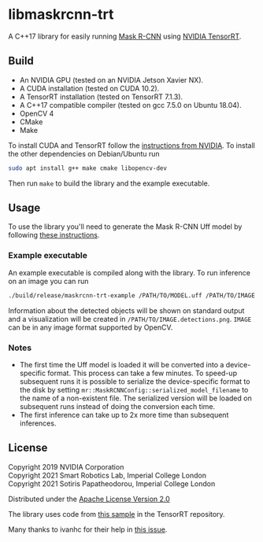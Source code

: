 # libmaskrcnn-trt

A C++17 library for easily running
[Mask R-CNN](https://arxiv.org/abs/1703.06870v3) using
[NVIDIA TensorRT](https://developer.nvidia.com/tensorrt).



## Build

- An NVIDIA GPU (tested on an NVIDIA Jetson Xavier NX).
- A CUDA installation (tested on CUDA 10.2).
- A TensorRT installation (tested on TensorRT 7.1.3).
- A C++17 compatible compiler (tested on gcc 7.5.0 on Ubuntu 18.04).
- OpenCV 4
- CMake
- Make

To install CUDA and TensorRT follow the
[instructions from NVIDIA](https://docs.nvidia.com/deeplearning/tensorrt/install-guide/index.html).
To install the other dependencies on Debian/Ubuntu run

``` sh
sudo apt install g++ make cmake libopencv-dev
```

Then run `make` to build the library and the example executable.



## Usage

To use the library you'll need to generate the Mask R-CNN Uff model by following
[these instructions](https://github.com/NVIDIA/TensorRT/tree/master/samples/opensource/sampleUffMaskRCNN#generating-uff-model).

### Example executable

An example executable is compiled along with the library. To run inference on an
image you can run

``` sh
./build/release/maskrcnn-trt-example /PATH/TO/MODEL.uff /PATH/TO/IMAGE
```

Information about the detected objects will be shown on standard output and a
visualization will be created in `/PATH/TO/IMAGE.detections.png`. `IMAGE` can
be in any image format supported by OpenCV.

### Notes

- The first time the Uff model is loaded it will be converted into a
  device-specific format. This process can take a few minutes. To speed-up
  subsequent runs it is possible to serialize the device-specific format to the
  disk by setting `mr::MaskRCNNConfig::serialized_model_filename` to the name of
  a non-existent file. The serialized version will be loaded on subsequent runs
  instead of doing the conversion each time.
- The first inference can take up to 2x more time than subsequent inferences.
 


## License

Copyright 2019 NVIDIA Corporation<br>
Copyright 2021 Smart Robotics Lab, Imperial College London<br>
Copyright 2021 Sotiris Papatheodorou, Imperial College London<br>

Distributed under the [Apache License Version 2.0](LICENSES/Apache-2.0.txt)

The library uses code from
[this sample](https://github.com/NVIDIA/TensorRT/tree/master/samples/opensource/sampleUffMaskRCNN)
in the TensorRT repository.

Many thanks to ivanhc for their help in
[this issue](https://github.com/NVIDIA/TensorRT/issues/490).

